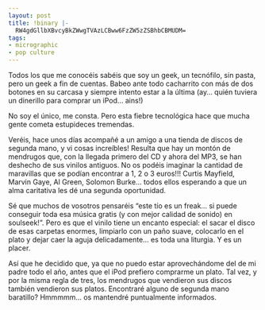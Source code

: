 ```yaml
---
layout: post
title: !binary |-
  RW4gdGllbXBvcyBkZWwgTVAzLCBww6FzZW5zZSBhbCBMUDM=
tags:
- micrographic
- pop culture
---
```

Todos los que me conocéis sabéis que soy un geek, un tecnófilo, sin pasta, pero un geek a fin de cuentas. Babeo ante todo cacharrito con más de dos botones en su carcasa y siempre intento estar a la última (ay… quién tuviera un dinerillo para comprar un iPod… ains!)

No soy el único, me consta. Pero esta fiebre tecnológica hace que mucha gente cometa estupideces tremendas.

Veréis, hace unos días acompañé a un amigo a una tienda de discos de segunda mano, y vi cosas increíbles! Resulta que hay un montón de mendrugos que, con la llegada primero del CD y ahora del MP3, se han deshecho de sus vinilos antiguos. No os podéis imaginar la cantidad de maravillas que se podían encontrar a 1, 2 o 3 euros!!! Curtis Mayfield, Marvin Gaye, Al Green, Solomon Burke… todos ellos esperando a que un alma caritativa les dé una segunda oportunidad.

Sé que muchos de vosotros pensaréis “este tío es un freak… si puede conseguir toda esa música gratis (y con mejor calidad de sonido) en soulseek!”. Pero es que el vinilo tiene un encanto especial: el sacar el disco de esas carpetas enormes, limpiarlo con un paño suave, colocarlo en el plato y dejar caer la aguja delicadamente… es toda una liturgia. Y es un placer.

Así que he decidido que, ya que no puedo estar aprovechándome del de mi padre todo el año, antes que el iPod prefiero comprarme un plato. Tal vez, y por la misma regla de tres, los mendrugos que vendieron sus discos también vendieron sus platos. Encontraré alguno de segunda mano baratillo? Hmmmmm… os mantendré puntualmente informados.
